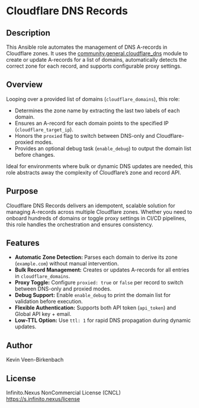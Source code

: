 # Cloudflare DNS Records

## Description

This Ansible role automates the management of DNS A-records in Cloudflare zones. It uses the [community.general.cloudflare_dns](https://docs.ansible.com/ansible/latest/collections/community/general/cloudflare_dns_module.html) module to create or update A-records for a list of domains, automatically detects the correct zone for each record, and supports configurable proxy settings.

## Overview

Looping over a provided list of domains (`cloudflare_domains`), this role:
- Determines the zone name by extracting the last two labels of each domain.
- Ensures an A-record for each domain points to the specified IP (`cloudflare_target_ip`).
- Honors the `proxied` flag to switch between DNS-only and Cloudflare-proxied modes.
- Provides an optional debug task (`enable_debug`) to output the domain list before changes.

Ideal for environments where bulk or dynamic DNS updates are needed, this role abstracts away the complexity of Cloudflare’s zone and record API.

## Purpose

Cloudflare DNS Records delivers an idempotent, scalable solution for managing A-records across multiple Cloudflare zones. Whether you need to onboard hundreds of domains or toggle proxy settings in CI/CD pipelines, this role handles the orchestration and ensures consistency.

## Features

- **Automatic Zone Detection:** Parses each domain to derive its zone (`example.com`) without manual intervention.  
- **Bulk Record Management:** Creates or updates A-records for all entries in `cloudflare_domains`.  
- **Proxy Toggle:** Configure `proxied: true` or `false` per record to switch between DNS-only and proxied modes.  
- **Debug Support:** Enable `enable_debug` to print the domain list for validation before execution.  
- **Flexible Authentication:** Supports both API token (`api_token`) and Global API key + email.  
- **Low-TTL Option:** Use `ttl: 1` for rapid DNS propagation during dynamic updates.

## Author

Kevin Veen-Birkenbach

## License

Infinito.Nexus NonCommercial License (CNCL)  
<https://s.infinito.nexus/license>